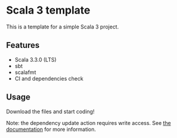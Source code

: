 # Scala 3 template

This is a template for a simple Scala 3 project.

## Features

- Scala 3.3.0 (LTS)
- sbt
- scalafmt
- CI and dependencies check

## Usage

Download the files and start coding!

Note: the dependency update action requires write access. See [the documentation](https://github.com/marketplace/actions/sbt-dependency-submission#troubleshooting) for more information.
